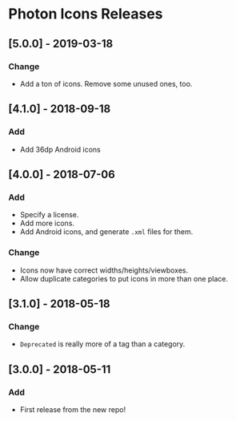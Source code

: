 # Photon Icons Releases

## [5.0.0] - 2019-03-18

### Change

* Add a ton of icons. Remove some unused ones, too.

## [4.1.0] - 2018-09-18

### Add

* Add 36dp Android icons

## [4.0.0] - 2018-07-06

### Add

* Specify a license.
* Add more icons.
* Add Android icons, and generate `.xml` files for them.

### Change

* Icons now have correct widths/heights/viewboxes.
* Allow duplicate categories to put icons in more than one place.


## [3.1.0] - 2018-05-18

### Change

* `Deprecated` is really more of a tag than a category.


## [3.0.0] - 2018-05-11

### Add

* First release from the new repo!